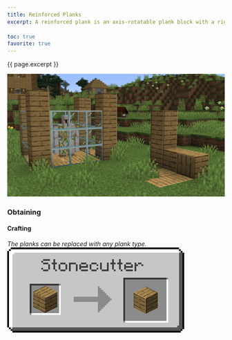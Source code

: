 ```yaml
---
title: Reinforced Planks
excerpt: A reinforced plank is an axis-rotatable plank block with a rigid border around the edge.

toc: true
favorite: true
---
```


{{ page.excerpt }}

<img style="width: 700px;" src="/assets/docs/reinforced_planks/showcase.png">

### Obtaining
#### Crafting
*The planks can be replaced with any plank type.*
<br style="line-height: 1px;">
![recipe.png](/assets/docs/reinforced_planks/recipe.png)
